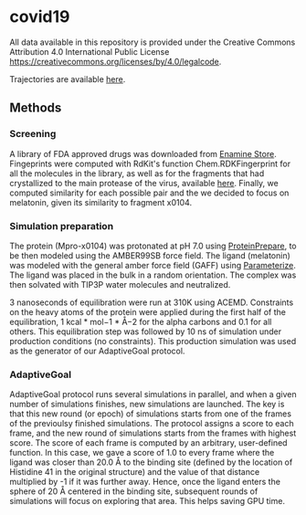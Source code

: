 # covid19

All data available in this repository is provided  under the Creative Commons Attribution 4.0 International Public License https://creativecommons.org/licenses/by/4.0/legalcode.

Trajectories are available [here](https://software.acellera.com/docs/latest/filtered.zip).


## Methods

### Screening

A library of FDA approved drugs was downloaded from [Enamine Store](https://www.enaminestore.com/platedsets/fda-approved). Fingeprints were computed with RdKit's function Chem.RDKFingerprint for all the molecules in the library, as well as for the fragments that had crystallized to the main protease of the virus, available [here](https://www.diamond.ac.uk/covid-19/for-scientists/Main-protease-structure-and-XChem/Downloads.html). Finally, we computed similarity for each possible pair and the we decided to focus on melatonin, given its similarity to fragment x0104.

### Simulation preparation

The protein (Mpro-x0104) was protonated at pH 7.0 using [ProteinPrepare](https://playmolecule.org/proteinPrepare/), to be then modeled using the AMBER99SB force field. The ligand (melatonin) was modeled with the general amber force field (GAFF) using [Parameterize](https://software.acellera.com/docs/latest/parameterize/index.html). The ligand was placed in the bulk in a random orientation. The complex was then solvated with TIP3P water molecules and neutralized.

3 nanoseconds of equilibration were run at 310K using ACEMD. Constraints on the heavy atoms of the protein were applied during the first half of the equilibration, 1 kcal * mol−1 * Å−2 for the alpha carbons and 0.1 for all others. This equilibration step was followed by 10 ns of simulation under production conditions (no constraints). This production simulation was used as the generator of our AdaptiveGoal protocol.

### AdaptiveGoal

AdaptiveGoal protocol runs several simulations in parallel, and when a given number of simulations finishes, new simulations are launched. The key is that this new round (or epoch) of simulations starts from one of the frames of the previoulsy finished simulations. The protocol assigns a score to each frame, and the new round of simulations starts from the frames with highest score. The score of each frame is computed by an arbitrary, user-defined function. In this case, we gave a score of 1.0 to every frame where the ligand was closer than 20.0 Å to the binding site (defined by the location of Histidine 41 in the original structure) and the value of that distance multiplied by -1 if it was further away. Hence, once the ligand enters the sphere of 20 Å centered in the binding site, subsequent rounds of simulations will focus on exploring that area. This helps saving GPU time.
